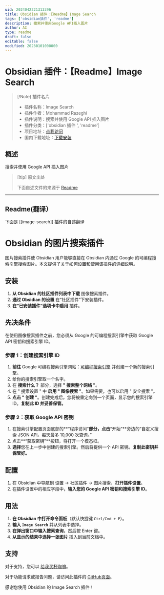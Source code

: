 ```yaml
---
uid: 2024042221313396
title: Obsidian 插件：【Readme】Image Search
tags: ['obsidian插件', 'readme']
description: 搜索并使用Google API插入图片
author: AI
type: readme
draft: false
editable: false
modified: 20230101000000
---
```


# Obsidian 插件：【Readme】Image Search

> [!Note] 插件名片
> - 插件名称：Image Search
> - 插件作者：Mohammad Razeghi
> - 插件说明：搜索并使用 Google API 插入图片
> - 插件分类：['obsidian 插件 ', 'readme']
> - 项目地址：[点我访问](https://github.com/razeghi71/obsidian-image-search)
> - 国内下载地址：[下载安装](https://pkmer.cn/products/plugin/pluginMarket/?image-search)

## 概述

搜索并使用 Google API 插入图片

> [!tip] 原文出处
>
>下面自述文件的来源于 [Readme](https://ghproxy.net/https://raw.githubusercontent.com/razeghi71/obsidian-image-search/main/README.md)

---

## Readme(翻译）

下面是 [[image-search]] 插件的自述翻译

# Obsidian 的图片搜索插件

图片搜索插件使 Obsidian 用户能够直接在 Obsidian 内通过 Google 的可编程搜索引擎搜索图片。本文提供了关于如何设置和使用该插件的详细说明。

## 安装

1. **从 Obsidian 的社区插件列表中下载** 图像搜索插件。
2. **通过 Obsidian 的设置** 在“社区插件”下安装插件。
3. **在“已安装插件”选项卡中启用** 插件。

## 先决条件

在使用图像搜索插件之前，您必须从 Google 的可编程搜索引擎中获取 Google API 密钥和搜索引擎 ID。

### 步骤 1：创建搜索引擎 ID

1. **前往** Google 可编程搜索引擎网站：[可编程搜索引擎](http://programmablesearchengine.google.com) 并创建一个新的搜索引擎。
2. 给你的搜索引擎取一个名字。
3. 在 **搜索什么？** 部分，选择 **" 搜索整个网络 "**。
4. 在 " 搜索设置 " 中 **启用 " 图像搜索 "**。如果需要，也可以启用 " 安全搜索 "。
5. **点击 " 创建 "**。创建完成后，您将被重定向到一个页面，显示您的搜索引擎 ID。**复制此 ID 并妥善保管。**

### 步骤 2：获取 Google API 密钥

1. 在搜索引擎配置页面底部的**“程序访问”**部分，点击**“开始”**旁边的“自定义搜索 JSON API。每天最多 10,000 次查询。”
2. 点击**“获取密钥”**按钮，将打开一个模态框。
3. **选择**您在上一步中创建的搜索引擎。然后将提供一个 API 密钥。**复制此密钥并保管好。**

## 配置

1. 在 Obsidian 中导航到 设置 -> 社区插件 -> 图片搜索，**打开插件设置**。
2. 在插件设置中的相应字段中，**输入您的 Google API 密钥和搜索引擎 ID**。

## 用法

1. **在 Obsidian 中打开命令面板**（默认快捷键 `Ctrl/Cmd + P`）。
2. **输入 `Image Search`** 并从列表中选择。
3. **在弹出窗口中输入搜索查询**，然后按 Enter 键。
4. **从显示的结果中选择一张图片** 插入到当前文档中。

## 支持

对于支持，您可以 [给我买杯咖啡](https://www.buymeacoffee.com/marzghi)。

对于功能请求或报告问题，请访问此插件的 [GitHub页面](https://github.com/razeghi71/obsidian-image-search)。

感谢您使用 Obsidian 的 Image Search 插件！

